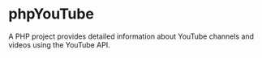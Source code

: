 # phpYouTube
A PHP project provides detailed information about YouTube channels and videos using the YouTube API.
